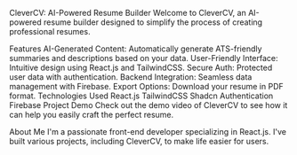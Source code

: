 CleverCV: AI-Powered Resume Builder
Welcome to CleverCV, an AI-powered resume builder designed to simplify the process of creating professional resumes.

Features
AI-Generated Content: Automatically generate ATS-friendly summaries and descriptions based on your data.
User-Friendly Interface: Intuitive design using React.js and TailwindCSS.
Secure Auth: Protected user data with authentication.
Backend Integration: Seamless data management with Firebase.
Export Options: Download your resume in PDF format.
Technologies Used
React.js
TailwindCSS
Shadcn
Authentication
Firebase
Project Demo
Check out the demo video of CleverCV to see how it can help you easily craft the perfect resume.

About Me
I'm a passionate front-end developer specializing in React.js. I've built various projects, including CleverCV, to make life easier for users.
